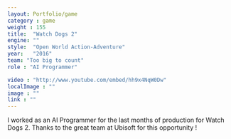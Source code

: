```yaml
---
layout: Portfolio/game
category : game
weight : 155
title:  "Watch Dogs 2" 
engine: ""
style:  "Open World Action-Adventure"
year:   "2016"
team: "Too big to count"
role : "AI Programmer"

video : "http://www.youtube.com/embed/hh9x4NqW0Dw"
localImage : ""
image : ""
link : ""
---
```

I worked as an AI Programmer for the last months of production for Watch Dogs 2.
Thanks to the great team at Ubisoft for this opportunity !